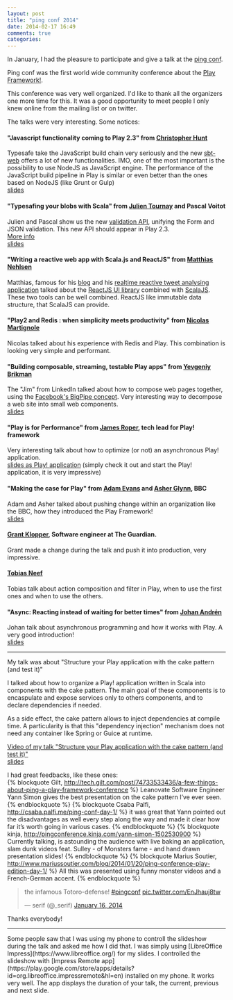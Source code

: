 ```yaml
---
layout: post
title: "ping conf 2014"
date: 2014-02-17 16:49
comments: true
categories:
---
```


In January, I had the pleasure to participate and give a talk at the [ping conf](http://www.ping-conf.com/).

Ping conf was the first world wide community conference about the [Play Framework!](http://www.playframework.com/).

This conference was very well organized. I'd like to thank all the organizers one more time for this.
It was a good opportunity to meet people I only knew online from the mailing list or on twitter.

The talks were very interesting. Some notices:
#### "Javascript functionality coming to Play 2.3" from [Christopher Hunt](https://twitter.com/huntchr)
Typesafe take the JavaScript build chain very seriously and the new [sbt-web](https://github.com/sbt/sbt-web) offers a lot of new functionalities.
IMO, one of the most important is the possibility to use NodeJS as JavaScript engine. The performance of the JavaScript build pipeline in Play is similar or even better than the ones based on NodeJS (like Grunt or Gulp)<br/>
[slides](http://huntc.github.io/sbt-web-presentation/#/step-1)

#### "Typesafing your blobs with Scala" from [Julien Tournay](https://twitter.com/skaalf) and Pascal Voitot
Julien and Pascal show us the new [validation API](https://github.com/jto/Play20/tree/new_validation_api/documentation/manual/scalaGuide/main/validation), unifying the Form and JSON validation.
This new API should appear in Play 2.3.<br/>
[More info](http://jto.github.io/articles/play_new_validation_api/)<br/>
[slides](https://docs.google.com/presentation/d/1bc4437zIO3dUD0cYoSFDbNjrSErY3soURfE5QUErbgw/pub?start=false&loop=false&delayms=3000#slide=id.g11c889a6e_23)

#### "Writing a reactive web app with Scala.js and ReactJS" from [Matthias Nehlsen](https://twitter.com/matthiasnehlsen)
Matthias, famous for his [blog](http://matthiasnehlsen.com/) and his [realtime reactive tweet analysing application](http://birdwatch.matthiasnehlsen.com/) talked about the [ReactJS UI library](http://facebook.github.io/react/) combined with [ScalaJS](http://www.scala-js.org/).
These two tools can be well combined. ReactJS like immutable data structure, that ScalaJS can provide.

#### "Play2 and Redis : when simplicity meets productivity" from [Nicolas Martignole](https://twitter.com/nmartignole)
Nicolas talked about his experience with Redis and Play. This combination is looking very simple and performant.

#### "Building composable, streaming, testable Play apps" from [Yevgeniy Brikman](https://twitter.com/brikis98)
The "Jim" from LinkedIn talked about how to compose web pages together, using the [Facebook's BigPipe concept](https://www.facebook.com/note.php?note_id=389414033919).
Very interesting way to decompose a web site into small web components.<br/>
[slides](http://de.slideshare.net/brikis98/composable-and-streamable-play-apps)

#### "Play is for Performance" from [James Roper](https://twitter.com/jroper), tech lead for Play! framework
Very interesting talk about how to optimize (or not) an asynchronous Play! application.<br/>
[slides as Play! application](https://github.com/jroper/play-is-for-performance) (simply check it out and start the Play! application, it is very impressive)

#### "Making the case for Play" from [Adam Evans](https://twitter.com/ajevans85) and [Asher Glynn](https://twitter.com/asherglynn), BBC
Adam and Asher talked about pushing change within an organization like the BBC, how they introduced the Play Framework!<br/>
[slides](http://pt.slideshare.net/ajevans/making-the-30191542)

#### [Grant Klopper](https://twitter.com/grantklopper), Software engineer at The Guardian.
Grant made a change during the talk and push it into production, very impressive.

#### [Tobias Neef](https://twitter.com/tobnee)
Tobias talk about action composition and filter in Play, when to use the first ones and when to use the others.

#### "Async: Reacting instead of waiting for better times" from [Johan Andrén](https://twitter.com/apnylle)
Johan talk about asynchronous programming and how it works with Play. A very good introduction!<br/>
[slides](http://de.slideshare.net/johanandren/async-react-dont-wait-ping-conf)


<hr/>
My talk was about "Structure your Play application with the cake pattern (and test it)"

I talked about how to organize a Play! application written in Scala into components with the cake pattern.
The main goal of these components is to encaspulate and expose services only to others components, and to declare dependencies if needed.

As a side effect, the cake pattern allows to inject dependencies at compile time.
A particularity is that this "dependency injection" mechanism does not need any container like Spring or Guice at runtime.

[Video of my talk "Structure your Play application with the cake pattern (and test it)"](http://www.ping-conf.com/#yannsimon)<br/>
[slides](http://de.slideshare.net/yann_s/play-withcake-export2)

I had great feedbacks, like these ones:<br/>
{% blockquote Gilt, http://tech.gilt.com/post/74733533436/a-few-things-about-ping-a-play-framework-conference %}
Leanovate Software Engineer Yann Simon gives the best presentation on the cake pattern I’ve ever seen.
{% endblockquote %}
{% blockquote Csaba Palfi, http://csaba.palfi.me/ping-conf-day-1/ %}
it was great that Yann pointed out the disadvantages as well every step along the way and made it clear how far it’s worth going in various cases.
{% endblockquote %}
{% blockquote kinja, http://pingconference.kinja.com/yann-simon-1502530900 %}
Currently talking, is astounding the audience with live baking an application, slam dunk videos feat. Sulley - of Monsters fame - and hand drawn presentation slides!
{% endblockquote %}
{% blockquote Marius Soutier, http://www.mariussoutier.com/blog/2014/01/20/ping-conference-play-edition-day-1/ %}
All this was presented using funny monster videos and a French-German accent.
{% endblockquote %}


<blockquote class="twitter-tweet" lang="en"><p>the infamous Totoro-defense! <a href="https://twitter.com/search?q=%23pingconf&amp;src=hash">#pingconf</a> <a href="http://t.co/EnJhauj8tw">pic.twitter.com/EnJhauj8tw</a></p>&mdash; serif (@_serif) <a href="https://twitter.com/_serif/statuses/423793818857930752">January 16, 2014</a></blockquote>
<script async src="//platform.twitter.com/widgets.js" charset="utf-8"></script>

Thanks everybody!

<hr/>
Some people saw that I was using my phone to controll the slideshow during the talk and asked me how I did that.
I was simply using [LibreOffice Impress](https://www.libreoffice.org/) for my slides. I controlled the slideshow with [Impress Remote app](https://play.google.com/store/apps/details?id=org.libreoffice.impressremote&hl=en) installed on my phone.
It works very well. The app displays the duration of your talk, the current, previous and next slide.

